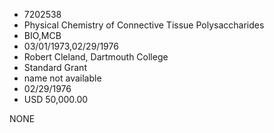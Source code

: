* 7202538
* Physical Chemistry of Connective Tissue Polysaccharides
* BIO,MCB
* 03/01/1973,02/29/1976
* Robert Cleland, Dartmouth College
* Standard Grant
*   name not available
* 02/29/1976
* USD 50,000.00

NONE